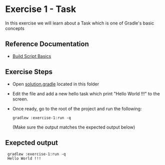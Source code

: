 # Exercise 1 - Task

In this exercise we will learn about a Task which is one of Gradle's basic concepts

## Reference Documentation

- [Build Script Basics](https://docs.gradle.org/current/userguide/tutorial_using_tasks.html)

## Exercise Steps

- Open [solution.gradle](solution.gradle) located in this folder
- Edit the file and add a new hello task which print "Hello World !!!" to the screen. 
- Once ready, go to the root of the project and run the following:

    `gradlew :exercise-1:run -q`

    (Make sure the output matches the expected output below) 

## Exepcted output

```
 gradlew :exercise-1:run -q
 Hello World !!!
 ```
